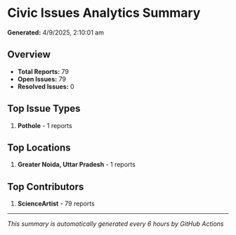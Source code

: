 #  Civic Issues Analytics Summary

**Generated:** 4/9/2025, 2:10:01 am

##  Overview
- **Total Reports:** 79
- **Open Issues:** 79
- **Resolved Issues:** 0

##  Top Issue Types
1. **Pothole** - 1 reports

##  Top Locations
1. **Greater Noida, Uttar Pradesh** - 1 reports

##  Top Contributors
1. **ScienceArtist** - 79 reports

---
*This summary is automatically generated every 6 hours by GitHub Actions*
